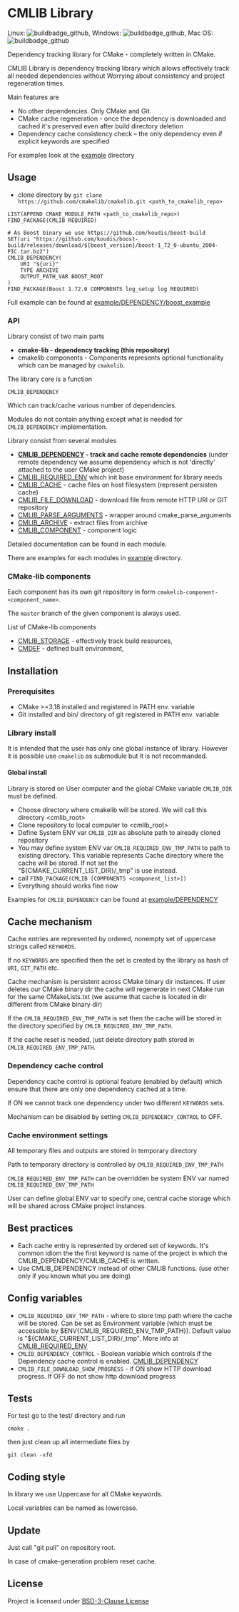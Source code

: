 
# CMLIB Library

Linux: ![buildbadge_github], Windows: ![buildbadge_github], Mac OS: ![buildbadge_github]

Dependency tracking library for CMake - completely written in CMake.

CMLIB Library is dependency tracking library which allows effectively track all
needed dependencies without Worrying about consistency and project regeneration times.

Main features are

- No other dependencies. Only CMake and Git.
- CMake cache regeneration - once the dependency is downloaded
   and cached it's preserved even after build directory deletion
- Dependency cache consistency check – the only dependency
  even if explicit keywords are specified

For examples look at the [example] directory

## Usage

- clone directory by `git clone https://github.com/cmakelib/cmakelib.git <path_to_cmakelib_repo>`

```
LIST(APPEND CMAKE_MODULE_PATH <path_to_cmakelib_repo>)
FIND_PACKAGE(CMLIB REQUIRED)

# As Boost binary we use https://github.com/koudis/boost-build
SET(uri "https://github.com/koudis/boost-build/releases/download/${boost_version}/boost-1_72_0-ubuntu_2004-PIC.tar.bz2")
CMLIB_DEPENDENCY(
	URI "${uri}"
	TYPE ARCHIVE
	OUTPUT_PATH_VAR BOOST_ROOT
)
FIND_PACKAGE(Boost 1.72.0 COMPONENTS log_setup log REQUIRED)
```

Full example can be found at [example/DEPENDENCY/boost_example]

### API

Library consist of two main parts

- **cmake-lib - dependency tracking (this repository)**
- cmakelib components - Components represents optional functionality which can be
managed by `cmakelib`.

The library core is a function

	CMLIB_DEPENDENCY

Which can track/cache various number of dependencies.

Modules do not contain anything except what is needed for `CMLIB_DEPENDENCY` implementation.

Library consist from several modules

- **[CMLIB_DEPENDENCY] - track and cache remote dependencies** (under remote dependency we
  assume dependency which is not 'directly' attached to the user CMake project)
- [CMLIB_REQUIRED_ENV] which init base environment for library needs
- [CMLIB_CACHE] - cache files on host filesystem (represent persisten cache)
- [CMLIB_FILE_DOWNLOAD] - download file from remote HTTP URl or GIT repository
- [CMLIB_PARSE_ARGUMENTS] - wrapper around cmake_parse_arguments
- [CMLIB_ARCHIVE] - extract files from archive
- [CMLIB_COMPONENT] - component logic

Detailed documentation can be found in each module.

There are examples for each modules in [example] directory.

### CMake-lib components

Each component has its own git repository in form `cmakelib-component-<component_name>`.

The `master` branch of the given component is always used.

List of CMake-lib components

- [CMLIB_STORAGE] - effectively track build resources,
- [CMDEF] - defined built environment,

## Installation

### Prerequisites

- CMake >=3.18 installed and registered in PATH env. variable
- Git installed and bin/ directory of git registered in PATH env. variable

### Library install

It is intended that the user has only one global instance of library. However it is possible use `cmakelib`
as submodule but it is not recommanded.

#### Global install

Library is stored on User computer and the global CMake variable `CMLIB_DIR`
must be defined.

- Choose directory where cmakelib will be stored. We will call this directory
<cmlib_root>
- Clone repository to local computer to <cmlib_root>
- Define System ENV var `CMLIB_DIR` as absolute path to already cloned repository
- You may define system ENV var `CMLIB_REQUIRED_ENV_TMP_PATH` to path to existing directory.
  This variable represents Cache directory where the cache will be stored.
  If not set the "${CMAKE_CURRENT_LIST_DIR}/_tmp" is use instead.
- call `FIND_PACKAGE(CMLIB [COMPONENTS <component_list>])`
- Everything should works fine now

Examples for `CMLIB_DEPENDENCY` can be found at [example/DEPENDENCY]

## Cache mechanism

Cache entries are represented by ordered, nonempty set of uppercase strings called `KEYWORDS`.

If no `KEYWORDS` are specified then the set is created by the library as hash of `URI`, `GIT_PATH` etc.

Cache mechanism is persistent across CMake binary dir instances.
If user deletes our CMake binary dir the cache will regenerate
in next CMake run for the same CMakeLists.txt
(we assume that cache is located in dir different from CMake binary dir)

If the `CMLIB_REQUIRED_ENV_TMP_PATH` is set then the cache will be stored
in the directory specified by `CMLIB_REQUIRED_ENV_TMP_PATH`.

If the cache reset is needed, just delete directory path stored
in `CMLIB_REQUIRED_ENV_TMP_PATH`.

### Dependency cache control

Dependency cache control is optional feature (enabled by default) which ensure that
there are only one dependency cached at a time.

If ON we cannot track one dependency under two different `KEYWORDS` sets.

Mechanism can be disabled by setting `CMLIB_DEPENDENCY_CONTROL` to OFF.

### Cache environment settings

All temporary files and outputs are stored in temporary directory

Path to temporary directory is controlled by `CMLIB_REQUIRED_ENV_TMP_PATH`

`CMLIB_REQUIRED_ENV_TMP_PATH` can be overridden be system ENV var named
`CMLIB_REQUIRED_ENV_TMP_PATH`

User can define global ENV var to specify one, central cache storage which will be
shared across CMake project instances.

## Best practices

- Each cache entry is represented by ordered set of keywords.
It's common idiom the the first keyword is name of the project in which
the CMLIB_DEPENDENCY/CMLIB_CACHE is written.
- Use CMLIB_DEPENDENCY instead of other CMLIB functions. (use other only if you known what
you are doing)

## Config variables

- `CMLIB_REQUIRED_ENV_TMP_PATH` - where to store tmp path where the cache will be stored.
  Can be set as Environment variable (which must be accessible by $ENV{CMLIB_REQUIRED_ENV_TMP_PATH}).
  Default value is "${CMAKE_CURRENT_LIST_DIR}/_tmp". More info at [CMLIB_REQUIRED_ENV]
- `CMLIB_DEPENDENCY_CONTROL` - Boolean variable which controls if the Dependency cache control is enabled.
  [CMLIB_DEPENDENCY]
- `CMLIB_FILE_DOWNLOAD_SHOW_PROGRESS` - if ON show HTTP download progress.
  If OFF do not show http download progress

## Tests

For test go to the test/ directory and run

	cmake .

then just clean up all intermediate files by

    git clean -xfd

## Coding style

In library we use Uppercase for all CMake keywords.

Local variables can be named as lowercase.

## Update

Just call "git pull" on repository root.

In case of cmake-generation problem reset cache.

## License

Project is licensed under [BSD-3-Clause License](LICENSE)



[CMLIB_REQUIRED_ENV]:    ./system_modules/CMLIB_REQUIRED_ENV.cmake
[CMLIB_CACHE]:           ./system_modules/CMLIB_CACHE.cmake
[CMLIB_FILE_DOWNLOAD]:   ./system_modules/CMLIB_FILE_DOWNLOAD.cmake
[CMLIB_PARSE_ARGUMENTS]: ./system_modules/CMLIB_PARSE_ARGUMENTS.cmake
[CMLIB_ARCHIVE]:         ./system_modules/CMLIB_ARCHIVE.cmake
[CMLIB_DEPENDENCY]:      ./system_modules/CMLIB_DEPENDENCY.cmake
[CMLIB_COMPONENT]:       ./system_modules/CMLIB_COMPONENT.cmake
[CMLIB_STORAGE]:         https://github.com/cmakelib/cmakelib-component-storage
[CMDEF]:                 https://github.com/cmakelib/cmakelib-component-basedef
[example]:               ./example/
[example/DEPENDENCY]:    ./example/DEPENDENCY
[buildbadge_github]:     https://github.com/cmakelib/cmakelib/workflows/Tests/badge.svg
[example/DEPENDENCY/boost_example]: ./example/DEPENDENCY/boost_example/
